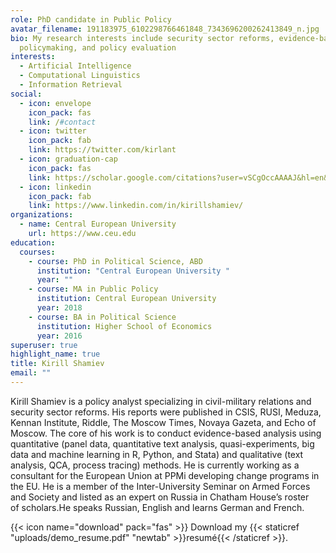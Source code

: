 ```yaml
---
role: PhD candidate in Public Policy
avatar_filename: 191183975_6102298766461848_7343696200262413849_n.jpg
bio: My research interests include security sector reforms, evidence-based
  policymaking, and policy evaluation
interests:
  - Artificial Intelligence
  - Computational Linguistics
  - Information Retrieval
social:
  - icon: envelope
    icon_pack: fas
    link: /#contact
  - icon: twitter
    icon_pack: fab
    link: https://twitter.com/kirlant
  - icon: graduation-cap
    icon_pack: fas
    link: https://scholar.google.com/citations?user=vSCgOccAAAAJ&hl=en&oi=ao
  - icon: linkedin
    icon_pack: fab
    link: https://www.linkedin.com/in/kirillshamiev/
organizations:
  - name: Central European University
    url: https://www.ceu.edu
education:
  courses:
    - course: PhD in Political Science, ABD
      institution: "Central European University "
      year: ""
    - course: MA in Public Policy
      institution: Central European University
      year: 2018
    - course: BA in Political Science
      institution: Higher School of Economics
      year: 2016
superuser: true
highlight_name: true
title: Kirill Shamiev
email: ""
---
```

Kirill Shamiev is a policy analyst specializing in civil-military relations and security sector reforms. His reports were published in CSIS, RUSI, Meduza, Kennan Institute, Riddle, The Moscow Times, Novaya Gazeta, and Echo of Moscow. The core of his work is to conduct evidence-based analysis using quantitative (panel data, quantitative text analysis, quasi-experiments, big data and machine learning in R, Python, and Stata) and qualitative (text analysis, QCA, process tracing) methods. He is currently working as a consultant for the European Union at PPMi developing change programs in the EU. He is a member of the Inter-University Seminar on Armed Forces and Society and listed as an expert on Russia in Chatham House’s roster of scholars.He speaks Russian, English and learns German and French. 

{{< icon name="download" pack="fas" >}} Download my {{< staticref "uploads/demo_resume.pdf" "newtab" >}}resumé{{< /staticref >}}.